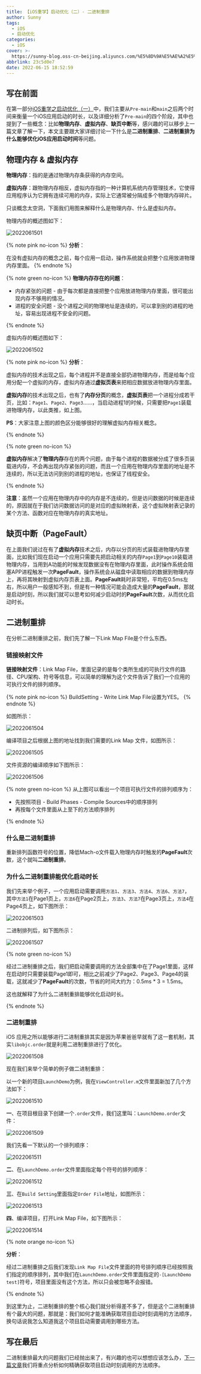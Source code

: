 ```yaml
---
title: 【iOS重学】启动优化（二）- 二进制重排
author: Sunny
tags:
  - iOS
  - 启动优化
categories:
  - iOS
cover: >-
  https://sunny-blog.oss-cn-beijing.aliyuncs.com/%E5%8D%9A%E5%AE%A2%E5%B0%81%E9%9D%A2%E5%9B%BE%E6%96%87%E4%BB%B6/cover14.jpg
abbrlink: 23c5d0e7
date: 2022-06-15 18:52:59
---
```


## 写在前面

在第一部分[iOS重学之启动优化（一）](https://codersunny.com/posts/a5b508b2/)中，我们主要从`Pre-main`和`main`之后两个时间来衡量一个iOS应用启动的时长，以及详细分析了`Pre-main`的四个阶段，其中也提到了一些概念：比如**物理内存**、**虚拟内存**、**缺页中断**等，感兴趣的可以移步上一篇文章了解一下，本文主要跟大家详细讨论一下什么是**二进制重排**、**二进制重排为什么能够优化iOS应用启动时间**等问题。

## 物理内存 & 虚拟内存

**物理内存**：指的是通过物理内存条获得的内存空间。

**虚拟内存**：跟物理内存相反，虚拟内存指的一种计算机系统内存管理技术，它使得应用程序认为它拥有连续可用的内存，实际上它通常被分隔成多个物理内存碎片。

只谈概念太空洞，下面我们用图来解释什么是物理内存、什么是虚拟内存。

物理内存的概述图如下：

![2022061501](https://sunny-blog.oss-cn-beijing.aliyuncs.com/20220615/2022061501.png)

{% note pink no-icon %}
**分析**：

在没有虚拟内存的概念之前，每个应用一启动，操作系统就会把整个应用放进物理内存里面。
{% endnote %}

{% note green no-icon %}
**物理内存存在的问题**：

+ 内存紧张的问题 - 由于每次都是直接把整个应用放进物理内存里面，很可能出现内存不够用的情况。
+ 进程的安全问题 - 没个进程之间的物理地址是连续的，可以拿到别的进程的地址，容易出现进程不安全的问题。

{% endnote %}

虚拟内存的概述图如下：

![2022061502](https://sunny-blog.oss-cn-beijing.aliyuncs.com/20220615/2022061502.png)



{% note pink no-icon %}
**分析**：

虚拟内存的技术出现之后，每个进程并不是直接全部扔进物理内存，而是给每个应用分配一个虚拟的内存，虚拟内存通过**虚拟页表**来把相应数据放进物理内存里面。

**虚拟内存**的技术出现之后，也有了**内存分页**的概念，**虚拟页表**把一个进程分成若干页，比如：`Page1`、`Page2`、`Page3`......，当启动进程1的时候，只需要把`Page1`装载进物理内存，以此类推，如上图。

**PS**：大家注意上图的颜色区分能够很好的理解虚拟内存相关概念。

{% endnote %}

{% note green no-icon %}

**虚拟内存**解决了**物理内存**存在的两个问题，由于每个进程的数据被分成了很多页装载进内存，不会再出现内存紧张的问题，而且一个应用在物理内存里面的地址是不连续的，所以无法访问到别的进程的地址，也保证了线程安全。

{% endnote %}

**注意**：虽然一个应用在物理内存中的内存是不连续的，但是访问数据的时候是连续的，原因就在于我们访问数据访问的是对应的虚拟映射表，这个虚拟映射表记录的某个方法、函数对应在物理内存的真实地址。

## 缺页中断（PageFault）

在上面我们说过在有了**虚拟内存**技术之后，内存以分页的形式装载进物理内存里面，比如我们现在启动一个应用只需要先把启动相关的内存`Page1`到`Page10`装载进物理内存，当用到A功能的时候发现数据没有在物理内存里面，此时操作系统会阻塞APP进程触发一次**PageFault**，操作系统会从磁盘中读取相应的数据到物理内存上，再将其映射到虚拟内存页表上面。**PageFault**耗时非常短，平均在0.5ms左右，所以用户一般感知不到，但是有一种情况可能会造成大量的**PageFault**，那就是启动时刻，所以我们就可以思考如何减少启动时的**PageFault**次数，从而优化启动时长。

## 二进制重排

在分析二进制重排之前，我们先了解一下Link Map File是个什么东西。

### 链接映射文件

**链接映射文件**：Link Map File，里面记录的是每个类所生成的可执行文件的路径、CPU架构、符号等信息，可以简单的理解为这个文件告诉了我们一个应用的可执行文件的排列顺序。

{% note pink no-icon %}
BuildSetting - Write Link Map File设置为YES。
{% endnote %}

如图所示：

![2022061504](https://sunny-blog.oss-cn-beijing.aliyuncs.com/20220615/2022061504.png)

编译项目之后根据上图的地址找到我们需要的Link Map 文件，如图所示：

![2022061505](https://sunny-blog.oss-cn-beijing.aliyuncs.com/20220615/2022061505.png)

文件资源的编译顺序如下图所示：

![2022061506](https://sunny-blog.oss-cn-beijing.aliyuncs.com/20220615/2022061506.png)

{% note green no-icon %}
从上图可以看出一个项目可执行文件的排列顺序为：

+ 先按照项目 - Build Phases - Compile Sources中的顺序排列
+ 再按每个文件里面从上至下的方法顺序排列

{% endnote %}

### 什么是二进制重排

重新排列函数符号的位置，降低Mach-o文件载入物理内存时触发的**PageFault**次数，这个就叫**二进制重排**。

### 为什么二进制重排能优化启动时长

我们先来举个例子，一个应用启动需要调用`方法1`、`方法3`、`方法4`、`方法6`、`方法7`，其中`方法1`在Page1页上，`方法6`在Page2页上，`方法3`、`方法7`在Page3页上，`方法4`在Page4页上，如下图所示：

![2022061503](https://sunny-blog.oss-cn-beijing.aliyuncs.com/20220615/2022061503-20220616141820096.png)

二进制排列后，如下图所示：

![2022061507](https://sunny-blog.oss-cn-beijing.aliyuncs.com/20220615/2022061507.png)

{% note green no-icon %}

经过二进制重排之后，我们把启动需要调用的方法全部集中在了Page1里面，这样在启动时只需要装载Page1即可，相比之前减少了Page2、Page3、Page4的装载，这就减少了**PageFault**的次数，节省的时间大约为：0.5ms * 3 = 1.5ms。

这也就解释了为什么二进制重排能够优化启动时长。

{% endnote %}

### 二进制重排

iOS 应用之所以能够进行二进制重排其实是因为苹果爸爸早就有了这一套机制，其实`libobjc.order`就是利用二进制重排进行了优化。

![2022061508](https://sunny-blog.oss-cn-beijing.aliyuncs.com/20220615/2022061508.png)



现在我们来举个简单的例子做二进制重排：

以一个新的项目`LaunchDemo`为例，我在`ViewController.m`文件里面新加了几个方法如下：

![2022061510](https://sunny-blog.oss-cn-beijing.aliyuncs.com/20220615/2022061510.png)

**一**、在项目根目录下创建一个`.order`文件，我们这里叫：`LaunchDemo.order`文件：

![2022061509](https://sunny-blog.oss-cn-beijing.aliyuncs.com/20220615/2022061509.png)

我们先看一下默认的一个排列顺序：

![2022061511](https://sunny-blog.oss-cn-beijing.aliyuncs.com/20220615/2022061511.png)

**二**、在`LaunchDemo.order`文件里面指定每个符号的排列顺序：

![2022061512](https://sunny-blog.oss-cn-beijing.aliyuncs.com/20220615/2022061512.png)

**三**、在`Build Setting`里面指定`Order File`地址，如图所示：

![2022061513](https://sunny-blog.oss-cn-beijing.aliyuncs.com/20220615/2022061513.png)

**四**、编译项目，打开Link Map File，如下图所示：

![2022061514](https://sunny-blog.oss-cn-beijing.aliyuncs.com/20220615/2022061514.png)

{% note orange no-icon %}

**分析**：

经过二进制重排之后我们发现`Link Map File`文件里面的符号排列顺序已经按照我们指定的顺序排列，其中我们在`LaunchDemo.order`文件里面指定的`-[LaunchDemo test]`符号，项目里面没有这个方法，所以只会被忽略不会报错。

{% endnote %}

到这里为止，二进制重排的整个核心我们就分析得差不多了，但是这个二进制重排有个最大的问题，那就是：我们如何才能准确获取项目启动时刻调用的方法顺序，换句话说我怎么知道我这个项目启动需要调用到哪些方法。

## 写在最后

二进制重排最大的问题我们已经抛出来了，有兴趣的也可以想想应该怎么办，[下一篇文章](https://codersunny.com/posts/37cd28e5/)我们将重点分析如何精确获取项目启动时刻调用的方法顺序。











